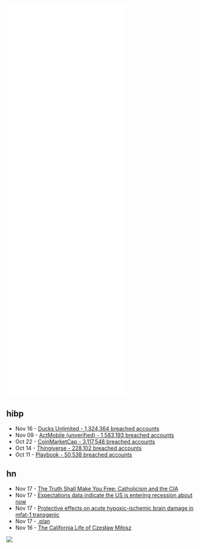 ![Metrics](https://raw.githubusercontent.com/phixion/phixion/master/metrics.svg)

## hibp

<!--
for https://github.com/phixion/phixion/blob/main/.github/workflows/feeds.yml
-->
<!--START_SECTION:haveibeenpwnd-->
- Nov 16 - [Ducks Unlimited - 1,324,364 breached accounts](https://haveibeenpwned.com/PwnedWebsites#DucksUnlimited)
- Nov 09 - [ActMobile (unverified) - 1,583,193 breached accounts](https://haveibeenpwned.com/PwnedWebsites#ActMobile)
- Oct 22 - [CoinMarketCap - 3,117,548 breached accounts](https://haveibeenpwned.com/PwnedWebsites#CoinMarketCap)
- Oct 14 - [Thingiverse - 228,102 breached accounts](https://haveibeenpwned.com/PwnedWebsites#Thingiverse)
- Oct 11 - [Playbook - 50,538 breached accounts](https://haveibeenpwned.com/PwnedWebsites#Playbook)
<!--END_SECTION:haveibeenpwnd-->

## hn

<!--
for https://github.com/phixion/phixion/blob/main/.github/workflows/feeds.yml
-->
<!--START_SECTION:hn-->
- Nov 17 - [The Truth Shall Make You Free: Catholicism and the CIA](https://lareviewofbooks.org/article/the-truth-shall-make-you-free-catholicism-and-the-cia/)
- Nov 17 - [Expectations data indicate the US is entering recession about now](https://voxeu.org/article/expectations-data-indicate-us-entering-recession-about-now)
- Nov 17 - [Protective effects on acute hypoxic-ischemic brain damage in mfat-1 transgenic](https://www.pubcard.net/paper/63f0c6db3c1a4a4989ecae1b5bd57b17)
- Nov 17 - [.plan](https://plan.cat)
- Nov 16 - [The California Life of Czesław Miłosz](https://lareviewofbooks.org/article/a-home-in-the-neon-heat-of-nature-a-new-biography-of-czeslaw-milosz/)
<!--END_SECTION:hn-->

<!--
for https://yhype.me
-->
![](https://hit.yhype.me/github/profile?user_id=13013670)
